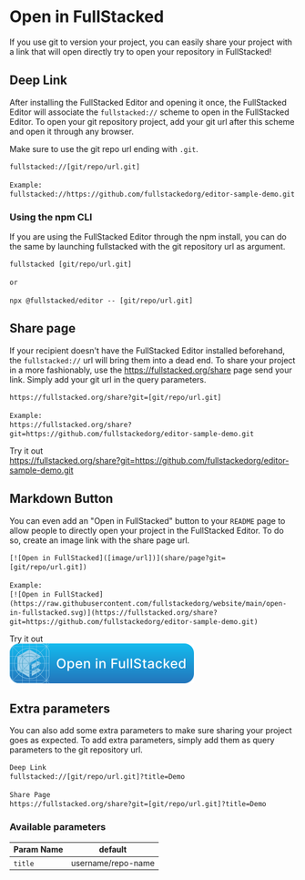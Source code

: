 # Open in FullStacked

If you use git to version your project,
you can easily share your project with a link that will open directly try to open your repository in FullStacked!

## Deep Link

After installing the FullStacked Editor and opening it once, the FullStacked Editor will associate the `fullstacked://` scheme to open in the FullStacked Editor.
To open your git repository project, add your git url after this scheme and open it through any browser.

Make sure to use the git repo url ending with `.git`.

```
fullstacked://[git/repo/url.git]

Example:
fullstacked://https://github.com/fullstackedorg/editor-sample-demo.git
```

### Using the npm CLI

If you are using the FullStacked Editor through the npm install, 
you can do the same by launching fullstacked with the git repository url as argument.

```shell
fullstacked [git/repo/url.git]

or

npx @fullstacked/editor -- [git/repo/url.git]
```

## Share page

If your recipient doesn't have the FullStacked Editor installed beforehand, the `fullstacked://` url will bring them into a dead end.
To share your project in a more fashionably, use the https://fullstacked.org/share page send your link.
Simply add your git url in the query parameters.

```
https://fullstacked.org/share?git=[git/repo/url.git]

Example:
https://fullstacked.org/share?git=https://github.com/fullstackedorg/editor-sample-demo.git
```
Try it out  
https://fullstacked.org/share?git=https://github.com/fullstackedorg/editor-sample-demo.git

## Markdown Button

You can even add an "Open in FullStacked" button to your `README` page to allow people to directly open your project in the FullStacked Editor.
To do so, create an image link with the share page url.

```
[![Open in FullStacked]([image/url])](share/page?git=[git/repo/url.git])

Example:
[![Open in FullStacked](https://raw.githubusercontent.com/fullstackedorg/website/main/open-in-fullstacked.svg)](https://fullstacked.org/share?git=https://github.com/fullstackedorg/editor-sample-demo.git)
```

Try it out  
[![Open in FullStacked](https://raw.githubusercontent.com/fullstackedorg/website/main/open-in-fullstacked.svg)](https://fullstacked.org/share?git=https://github.com/fullstackedorg/editor-sample-demo.git)

## Extra parameters

You can also add some extra parameters to make sure sharing your project goes as expected.
To add extra parameters, simply add them as query parameters to the git repository url.

```
Deep Link
fullstacked://[git/repo/url.git]?title=Demo

Share Page
https://fullstacked.org/share?git=[git/repo/url.git]?title=Demo
```

### Available parameters

| Param Name | default |
| -------- | ------- |
| `title` | username/repo-name |


